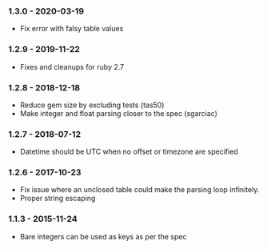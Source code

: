 ### 1.3.0 - 2020-03-19

* Fix error with falsy table values

### 1.2.9 - 2019-11-22

* Fixes and cleanups for ruby 2.7

### 1.2.8 - 2018-12-18

* Reduce gem size by excluding tests (tas50)
* Make integer and float parsing closer to the spec (sgarciac)

### 1.2.7 - 2018-07-12

* Datetime should be UTC when no offset or timezone are specified

### 1.2.6 - 2017-10-23

* Fix issue where an unclosed table could make the parsing loop infinitely.
* Proper string escaping

### 1.1.3 - 2015-11-24

* Bare integers can be used as keys as per the spec
